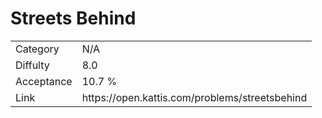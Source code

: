 # Streets Behind

<table>
    <tr>
        <td>Category</td>
        <td>N/A</td>
    </tr>
    <tr>
        <td>Diffulty</td>
        <td>8.0</td>
    </tr>
    <tr>
        <td>Acceptance</td>
        <td>10.7 %</td>
    </tr>
    <tr>
        <td>Link</td>
        <td>https://open.kattis.com/problems/streetsbehind</td>
    </tr>
</table>